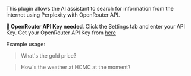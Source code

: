 This plugin allows the AI assistant to search for information from the internet using Perplexity with OpenRouter API.

**🔑 OpenRouter API Key needed**. Click the Settings tab and enter your API Key. Get your OpenRouter API Key from [here](https://openrouter.ai/settings/keys)

Example usage:

> What's the gold price?

> How's the weather at HCMC at the moment?

